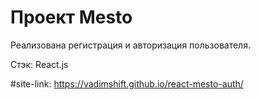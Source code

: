 # Проект Mesto
Реализована регистрация и авторизация пользователя.

Стэк: React.js

#site-link: https://vadimshift.github.io/react-mesto-auth/
